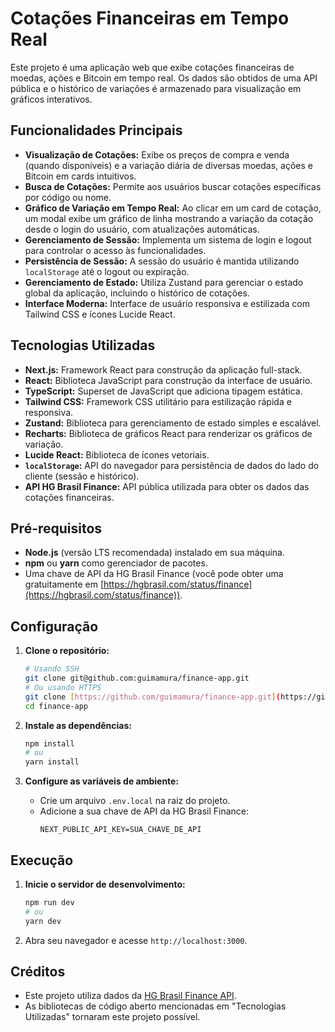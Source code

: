 # Cotações Financeiras em Tempo Real

Este projeto é uma aplicação web que exibe cotações financeiras de moedas, ações e Bitcoin em tempo real. Os dados são obtidos de uma API pública e o histórico de variações é armazenado para visualização em gráficos interativos.

## Funcionalidades Principais

- **Visualização de Cotações:** Exibe os preços de compra e venda (quando disponíveis) e a variação diária de diversas moedas, ações e Bitcoin em cards intuitivos.
- **Busca de Cotações:** Permite aos usuários buscar cotações específicas por código ou nome.
- **Gráfico de Variação em Tempo Real:** Ao clicar em um card de cotação, um modal exibe um gráfico de linha mostrando a variação da cotação desde o login do usuário, com atualizações automáticas.
- **Gerenciamento de Sessão:** Implementa um sistema de login e logout para controlar o acesso às funcionalidades.
- **Persistência de Sessão:** A sessão do usuário é mantida utilizando `localStorage` até o logout ou expiração.
- **Gerenciamento de Estado:** Utiliza Zustand para gerenciar o estado global da aplicação, incluindo o histórico de cotações.
- **Interface Moderna:** Interface de usuário responsiva e estilizada com Tailwind CSS e ícones Lucide React.

## Tecnologias Utilizadas

- **Next.js:** Framework React para construção da aplicação full-stack.
- **React:** Biblioteca JavaScript para construção da interface de usuário.
- **TypeScript:** Superset de JavaScript que adiciona tipagem estática.
- **Tailwind CSS:** Framework CSS utilitário para estilização rápida e responsiva.
- **Zustand:** Biblioteca para gerenciamento de estado simples e escalável.
- **Recharts:** Biblioteca de gráficos React para renderizar os gráficos de variação.
- **Lucide React:** Biblioteca de ícones vetoriais.
- **`localStorage`:** API do navegador para persistência de dados do lado do cliente (sessão e histórico).
- **API HG Brasil Finance:** API pública utilizada para obter os dados das cotações financeiras.

## Pré-requisitos

- **Node.js** (versão LTS recomendada) instalado em sua máquina.
- **npm** ou **yarn** como gerenciador de pacotes.
- Uma chave de API da HG Brasil Finance (você pode obter uma gratuitamente em [https://hgbrasil.com/status/finance](https://hgbrasil.com/status/finance)).

## Configuração

1.  **Clone o repositório:**

    ```bash
    # Usando SSH
    git clone git@github.com:guimamura/finance-app.git
    # Ou usando HTTPS
    git clone [https://github.com/guimamura/finance-app.git](https://github.com/guimamura/finance-app.git)
    cd finance-app
    ```

2.  **Instale as dependências:**

    ```bash
    npm install
    # ou
    yarn install
    ```

3.  **Configure as variáveis de ambiente:**
    - Crie um arquivo `.env.local` na raiz do projeto.
    - Adicione a sua chave de API da HG Brasil Finance:
      ```
      NEXT_PUBLIC_API_KEY=SUA_CHAVE_DE_API
      ```

## Execução

1.  **Inicie o servidor de desenvolvimento:**

    ```bash
    npm run dev
    # ou
    yarn dev
    ```

2.  Abra seu navegador e acesse `http://localhost:3000`.

## Créditos

- Este projeto utiliza dados da [HG Brasil Finance API](https://hgbrasil.com/status/finance).
- As bibliotecas de código aberto mencionadas em "Tecnologias Utilizadas" tornaram este projeto possível.
